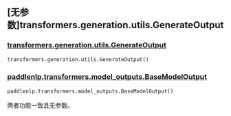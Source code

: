 ## [无参数]transformers.generation.utils.GenerateOutput

### [transformers.generation.utils.GenerateOutput](https://github.com/huggingface/transformers/blob/v4.42.0/src/transformers/generation/utils.py#L345)

```python
transformers.generation.utils.GenerateOutput()
```

### [paddlenlp.transformers.model_outputs.BaseModelOutput](https://github.com/PaddlePaddle/PaddleNLP/blob/e336e78c338d2514ee6c937982ce5d8c960b85ff/paddlenlp/transformers/model_outputs.py#L513)

```python
paddlenlp.transformers.model_outputs.BaseModelOutput()
```

两者功能一致且无参数。
